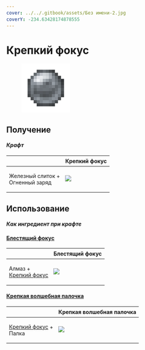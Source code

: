 ```yaml
---
cover: ../../.gitbook/assets/Без имени-2.jpg
coverY: -234.63428174878555
---
```


# Крепкий фокус

<figure><img src="../../.gitbook/assets/focus_1_128.png" alt=""><figcaption></figcaption></figure>

## Получение

#### _Крафт_

| ㅤ                                          |  Крепкий фокус                          |
| ------------------------------------------ | --------------------------------------- |
| <p>Железный слиток +<br>Огненный заряд</p> | ![](../../.gitbook/assets/focus\_1.png) |

## Использование

#### _Как ингредиент при крафте_

#### [Блестящий фокус](focus_2.md)

| ㅤ                                                        |  Блестящий фокус                        |
| -------------------------------------------------------- | --------------------------------------- |
| <p>Алмаз +<br><a href="focus_1.md">Крепкий фокус</a></p> | ![](../../.gitbook/assets/focus\_2.png) |

#### [Крепкая волшебная палочка](divining_rod_1.md)

| ㅤ                                                        |  Крепкая волшебная палочка                      |
| -------------------------------------------------------- | ----------------------------------------------- |
| <p><a href="focus_1.md">Крепкий фокус</a> +<br>Палка</p> | ![](../../.gitbook/assets/divining\_rod\_1.png) |

